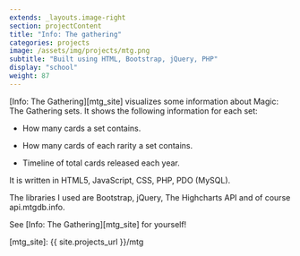 ```yaml
---
extends: _layouts.image-right
section: projectContent
title: "Info: The gathering"
categories: projects
image: /assets/img/projects/mtg.png
subtitle: "Built using HTML, Bootstrap, jQuery, PHP"
display: "school"
weight: 87
---
```


[Info: The Gathering][mtg_site] visualizes some information about Magic: The Gathering sets. It shows the following information for each set:

 * How many cards a set contains.

 * How many cards of each rarity a set contains.

 * Timeline of total cards released each year.


It is written in HTML5, JavaScript, CSS, PHP, PDO (MySQL).

The libraries I used are Bootstrap, jQuery, The  Highcharts API and of course api.mtgdb.info.

See [Info: The Gathering][mtg_site] for yourself!

[mtg_site]: {{ site.projects_url }}/mtg
